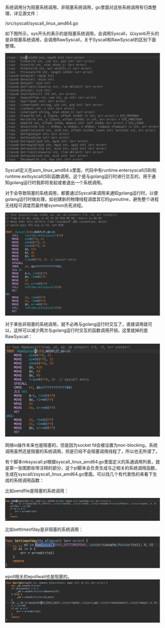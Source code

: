 系统调用分为阻塞系统调用、非阻塞系统调用，go里面对这些系统调用有归类整理，详见源文件：

/src/syscall/syscall_linux_amd64.go

如下图所示，sys开头的表示的是阻塞系统调用，会调用Syscall，以sysnb开头的是非阻塞系统调用，会调用RawSyscall，关于Syscall和RawSyscall的区别下面整理。

![image-20181211093735300](assets/image-20181211093735300-4492255.png)

Syscall定义在asm_linux_amd64.s里面，代码中有runtime.entersyscall(SB)和runtime.exitsyscall(SB)函数调用，这个是与golang运行时进行交互的，用于通知golang运行时我即将发起或者退出一个系统调用。

对于会导致阻塞的系统调用，都要通过Syscall来调用来通知golang运行时，以便golang运行时做处理，如创建新的物理线程调度其它的goroutine，避免整个进程无线程可调度而最终被sysmon杀死进程。

![image-20181211093938951](assets/image-20181211093938951-4492378.png)

对于某些非阻塞的系统调用，就不必再与golang运行时交互了，直接调用就可以，这样可以减少两次与golang运行时交互的函数调用开销，这里就掉的是RawSyscall：

![image-20181211094353304](assets/image-20181211094353304-4492633.png)

网络io操作本来也是阻塞的，但是因为socket fd会被设置为non-blocking，系统调用虽然还是阻塞的系统调用，但是已经不会阻塞调用线程了，所以也无所谓了。

有个脚本mksyscall.pl根据syscall_linux_amd64.go里面定义的系通调用列表，就是第一张图那些带注释的部分，这个pl脚本会负责生成与之相关的系统调用函数，生成在syscall/zsyscall_linux_amd64.go里面。可以找几个有代表性的来看下生成的系统调用函数：

比如sendfile是阻塞的系统调用：

![image-20181211094847548](assets/image-20181211094847548-4492927.png)

比如settimeofday是非阻塞的系统调用：

![image-20181211095017231](assets/image-20181211095017231-4493017.png)

epoll相关的epollwait也是阻塞的。
![image-20181211095200708](assets/image-20181211095200708-4493120.png)